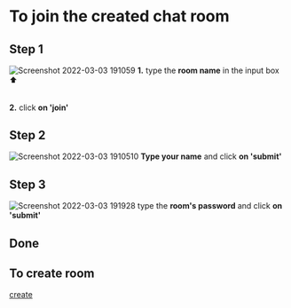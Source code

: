 # To join the created chat room
## Step 1
  ![Screenshot 2022-03-03 191059](https://user-images.githubusercontent.com/66897674/156576206-b2998b75-30c5-4c8b-9908-b98132935fee.png)
  **1.** type the **room name** in the input box ⬆️
  ######
  **2.** click **on 'join'**
## Step 2
  ![Screenshot 2022-03-03 1910510](https://user-images.githubusercontent.com/66897674/156577279-d4da92a1-a8c8-4e4e-a28b-06dc2421b9f5.png)
  **Type your name** and click **on 'submit'**
## Step 3
  ![Screenshot 2022-03-03 191928](https://user-images.githubusercontent.com/66897674/156577633-8c8bb30c-389e-4880-8c78-cac9ac739eb1.png)
  type the **room's password** and click **on 'submit'**
## Done
## To create room
[create](https://github.com/vtarale/Chat/blob/main/docs/create.md)
